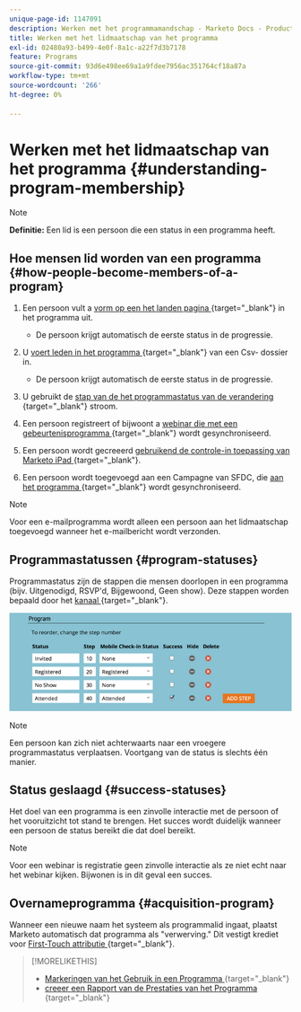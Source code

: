 ```yaml
---
unique-page-id: 1147091
description: Werken met het programmamandschap - Marketo Docs - Productdocumentatie
title: Werken met het lidmaatschap van het programma
exl-id: 02480a93-b499-4e0f-8a1c-a22f7d3b7178
feature: Programs
source-git-commit: 93d6e498ee69a1a9fdee7956ac351764cf18a87a
workflow-type: tm+mt
source-wordcount: '266'
ht-degree: 0%

---
```


# Werken met het lidmaatschap van het programma {#understanding-program-membership}

>[!NOTE]
>
>**Definitie:** Een lid is een persoon die een status in een programma heeft.

## Hoe mensen lid worden van een programma {#how-people-become-members-of-a-program}

1. Een persoon vult a [ vorm op een het landen pagina ](/help/marketo/getting-started/quick-wins/landing-page-with-a-form.md){target="_blank"} in het programma uit.

   * De persoon krijgt automatisch de eerste status in de progressie.

1. U [ voert leden in het programma ](/help/marketo/product-docs/core-marketo-concepts/programs/working-with-programs/import-members-from-a-spreadsheet-into-a-program.md){target="_blank"} van een Csv- dossier in.

   * De persoon krijgt automatisch de eerste status in de progressie.

1. U gebruikt de [ stap van de het programmastatus van de verandering ](/help/marketo/product-docs/core-marketo-concepts/smart-campaigns/program-flow-actions/change-program-status.md){target="_blank"} stroom.
1. Een persoon registreert of bijwoont a [ webinar die met een gebeurtenisprogramma ](/help/marketo/product-docs/demand-generation/events/understanding-events/event-partners.md){target="_blank"} wordt gesynchroniseerd.
1. Een persoon wordt gecreeerd [ gebruikend de controle-in toepassing van Marketo iPad ](/help/marketo/product-docs/core-marketo-concepts/mobile-apps/event-check-in/check-people-into-your-event-from-your-tablet.md){target="_blank"}.
1. Een persoon wordt toegevoegd aan een Campagne van SFDC, die [ aan het programma ](/help/marketo/product-docs/crm-sync/salesforce-sync/sfdc-sync-details/sfdc-sync-campaign-sync.md){target="_blank"} wordt gesynchroniseerd.

>[!NOTE]
>
>Voor een e-mailprogramma wordt alleen een persoon aan het lidmaatschap toegevoegd wanneer het e-mailbericht wordt verzonden.

## Programmastatussen {#program-statuses}

Programmastatus zijn de stappen die mensen doorlopen in een programma (bijv. Uitgenodigd, RSVP&#39;d, Bijgewoond, Geen show). Deze stappen worden bepaald door het [ kanaal ](/help/marketo/product-docs/administration/tags/create-a-program-channel.md){target="_blank"}.

![](assets/image2015-2-5-15-3a14-3a48.png)

>[!NOTE]
>
>Een persoon kan zich niet achterwaarts naar een vroegere programmastatus verplaatsen. Voortgang van de status is slechts één manier.

## Status geslaagd {#success-statuses}

Het doel van een programma is een zinvolle interactie met de persoon of het vooruitzicht tot stand te brengen. Het succes wordt duidelijk wanneer een persoon de status bereikt die dat doel bereikt.

>[!NOTE]
>
>Voor een webinar is registratie geen zinvolle interactie als ze niet echt naar het webinar kijken. Bijwonen is in dit geval een succes.

## Overnameprogramma {#acquisition-program}

Wanneer een nieuwe naam het systeem als programmalid ingaat, plaatst Marketo automatisch dat programma als &quot;verwerving.&quot; Dit vestigt krediet voor [ First-Touch attributie ](/help/marketo/product-docs/reporting/revenue-cycle-analytics/revenue-tools/attribution/understanding-attribution.md){target="_blank"}.

>[!MORELIKETHIS]
>
>* [ Markeringen van het Gebruik in een Programma ](/help/marketo/product-docs/core-marketo-concepts/programs/working-with-programs/use-tags-in-a-program.md){target="_blank"}
>* [ creeer een Rapport van de Prestaties van het Programma ](/help/marketo/product-docs/core-marketo-concepts/programs/program-performance-report/create-a-program-performance-report.md){target="_blank"}

